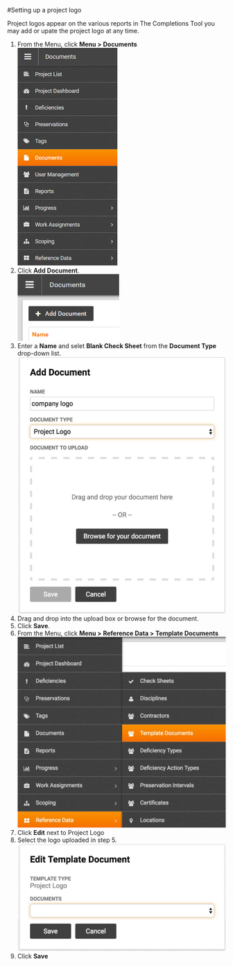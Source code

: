 #Setting up a project logo

Project logos appear on the various reports in The Completions Tool you may add or upate the project logo at any time. 

1. From the Menu, click **Menu > Documents**  
![Menu > Documents](images/MDocs.PNG)
2. Click **Add Document**.  
![Add Document](images\Adddoc.png)
3.  Enter a **Name** and selet **Blank Check Sheet** from the **Document Type** drop-down list.
![Add Document > Check Sheet Template](images/add_project_logo_document.jpg)
4. Drag and drop into the upload box or browse for the document. 
5. Click **Save**.
6. From the Menu, click **Menu > Reference Data > Template Documents**
![Menu > Reference Data > Template Documents](images/reference_data_tempate_docuemnts.jpg)
7. Click **Edit** next to Project Logo
8. Select the logo uploaded in step 5.
![Select Project Logo](images/select_project_logo.jpg)
7. Click **Save**
 